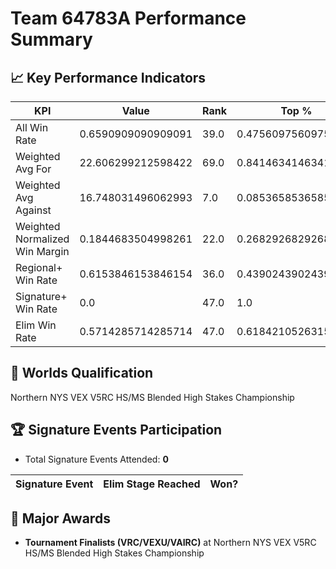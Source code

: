 # Team 64783A Performance Summary

## 📈 Key Performance Indicators
| KPI | Value | Rank | Top % |
| --- | ----- | ---- | ----- |
| All Win Rate | 0.6590909090909091 | 39.0 | 0.47560975609756095 |
| Weighted Avg For | 22.606299212598422 | 69.0 | 0.8414634146341463 |
| Weighted Avg Against | 16.748031496062993 | 7.0 | 0.08536585365853659 |
| Weighted Normalized Win Margin | 0.1844683504998261 | 22.0 | 0.2682926829268293 |
| Regional+ Win Rate | 0.6153846153846154 | 36.0 | 0.43902439024390244 |
| Signature+ Win Rate | 0.0 | 47.0 | 1.0 |
| Elim Win Rate | 0.5714285714285714 | 47.0 | 0.618421052631579 |


## 🎯 Worlds Qualification
Northern NYS VEX V5RC HS/MS Blended High Stakes Championship

## 🏆 Signature Events Participation
- Total Signature Events Attended: **0**

| Signature Event | Elim Stage Reached | Won? |
|:----------------|:-------------------|:----|


## 🥇 Major Awards
- **Tournament Finalists (VRC/VEXU/VAIRC)** at Northern NYS VEX V5RC HS/MS Blended High Stakes Championship

